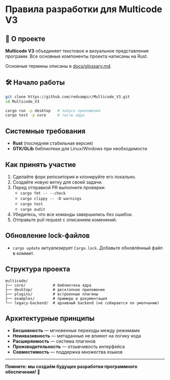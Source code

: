# Правила разработки для Multicode V3

## 🚀 О проекте

**Multicode V3** объединяет текстовое и визуальное представления программ. Все основные компоненты проекта написаны на Rust.

Основные термины описаны в [docs/glossary.md](docs/glossary.md).

## 🛠 Начало работы

```bash
git clone https://github.com/redvampir/Multicode_V3.git
cd Multicode_V3

cargo run -p desktop   # запуск приложения
cargo test -p core     # тесты ядра
```

## Системные требования

- **Rust** (последняя стабильная версия)
- **GTK/GLib** библиотеки для Linux/Windows при необходимости

## Как принять участие

1. Сделайте форк репозитория и клонируйте его локально.
2. Создайте новую ветку для своей задачи.
3. Перед отправкой PR выполните проверки:
   - `cargo fmt -- --check`
   - `cargo clippy -- -D warnings`
   - `cargo test`
   - `cargo audit`
4. Убедитесь, что все команды завершились без ошибок.
5. Отправьте pull request с описанием изменений.

## Обновление lock-файлов

- `cargo update` актуализирует `Cargo.lock`. Добавьте обновлённый файл в коммит.

## Структура проекта

```
multicode/
├── core/            # библиотека ядра
├── desktop/         # десктопное приложение
├── plugins/         # встроенные плагины
├── examples/        # примеры и документация
└── legacy-backend/  # архивный backend (не собирается по умолчанию)
```

## Архитектурные принципы

- **Бесшовность** — мгновенные переходы между режимами
- **Неинвазивность** — метаданные не влияют на логику кода
- **Расширяемость** — система плагинов
- **Производительность** — отзывчивость интерфейса
- **Совместимость** — поддержка множества языков

---

**Помните: мы создаём будущее разработки программного обеспечения! 🚀**

